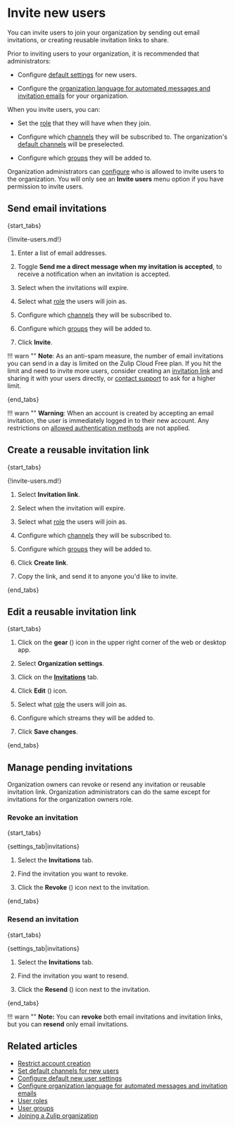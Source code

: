 # Invite new users

You can invite users to join your organization by sending out email invitations,
or creating reusable invitation links to share.

Prior to inviting users to your organization, it is recommended that administrators:

* Configure [default settings](/help/configure-default-new-user-settings) for
  new users.

* Configure the [organization language for automated messages and invitation
  emails][org-lang] for your organization.

When you invite users, you can:

* Set the [role](/help/user-roles) that they will have when
  they join.

* Configure which [channels](/help/introduction-to-channels) they will be
  subscribed to. The organization's [default
  channels](/help/set-default-channels-for-new-users) will be preselected.

* Configure which [groups](/help/user-groups) they will be added to.

Organization administrators can
[configure](/help/restrict-account-creation#change-who-can-send-invitations) who
is allowed to invite users to the organization. You will only see an **Invite
users** menu option if you have permission to invite users.

## Send email invitations

{start_tabs}

{!invite-users.md!}

1. Enter a list of email addresses.

1. Toggle **Send me a direct message when my invitation is accepted**,
   to receive a notification when an invitation is accepted.

1. Select when the invitations will expire.

1. Select what [role](/help/user-roles) the users will join as.

1. Configure which [channels](/help/introduction-to-channels) they will be subscribed
   to.

1. Configure which [groups](/help/user-groups) they will be added to.

1. Click **Invite**.

!!! warn ""
    **Note**: As an anti-spam measure, the number of email invitations
    you can send in a day is limited on the Zulip Cloud Free plan. If
    you hit the limit and need to invite more users, consider creating an
    [invitation link](#create-a-reusable-invitation-link) and sharing it
    with your users directly, or [contact support](/help/contact-support)
    to ask for a higher limit.

{end_tabs}

!!! warn ""
    **Warning**: When an account is created by accepting an email
    invitation, the user is immediately logged in to their new account.
    Any restrictions on [allowed authentication
    methods](/help/configure-authentication-methods) are not applied.

## Create a reusable invitation link

{start_tabs}

{!invite-users.md!}

1. Select **Invitation link**.

1. Select when the invitation will expire.

1. Select what [role](/help/user-roles) the users will join as.

1. Configure which [channels](/help/introduction-to-channels) they will be subscribed
   to.

1. Configure which [groups](/help/user-groups) they will be added to.

1. Click **Create link**.

1. Copy the link, and send it to anyone you'd like to invite.

{end_tabs}

## Edit a reusable invitation link

{start_tabs}

1. Click on the **gear** (<i class="zulip-icon zulip-icon-gear"></i>) icon in the upper
   right corner of the web or desktop app.

1. Select <i class="popover-menu-icon zulip-icon zulip-icon-building" aria-hidden="true"></i> **Organization settings**.

1. Click on the [**<i class="icon fa fa-user-plus" aria-hidden="true"></i> Invitations**](/#organization/invites-list-admin) tab.

1. Click **Edit** (<i class="icon fa fa-pencil" aria-hidden="true"></i>) icon.

1. Select what [role](/help/roles-and-permissions) the users will join as.

1. Configure which streams they will be added to.

1. Click **Save changes**.

{end_tabs}

## Manage pending invitations

Organization owners can revoke or resend any invitation or reusable
invitation link. Organization administrators can do the same except
for invitations for the organization owners role.

### Revoke an invitation

{start_tabs}

{settings_tab|invitations}

1. Select the **Invitations** tab.

2. Find the invitation you want to revoke.

3. Click the **Revoke** (<i class="zulip-icon zulip-icon-trash"></i>) icon next to the invitation.

{end_tabs}

### Resend an invitation

{start_tabs}

{settings_tab|invitations}

1. Select the **Invitations** tab.

2. Find the invitation you want to resend.

3. Click the **Resend** (<i class="zulip-icon zulip-icon-send-dm"></i>) icon next to the invitation.

{end_tabs}

!!! warn ""
    **Note:** You can **revoke** both email invitations and invitation links,
    but you can **resend** only email invitations.

## Related articles

* [Restrict account creation](/help/restrict-account-creation)
* [Set default channels for new users](/help/set-default-channels-for-new-users)
* [Configure default new user settings](/help/configure-default-new-user-settings)
* [Configure organization language for automated messages and invitation emails][org-lang]
* [User roles](/help/user-roles)
* [User groups](/help/user-groups)
* [Joining a Zulip organization](/help/join-a-zulip-organization)

[org-lang]: /help/configure-organization-language
